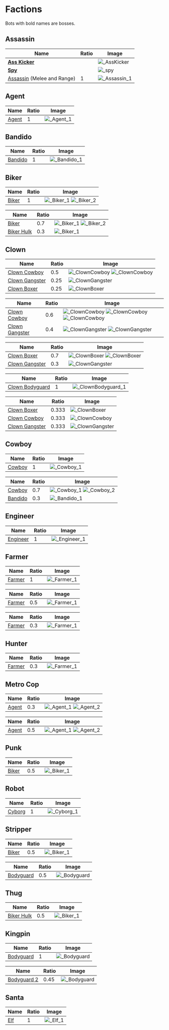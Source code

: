 # Factions

Bots with bold names are bosses.

## Assassin

| Name                         | Ratio | Image          |
| ---------------------------- | ----- | -------------- |
| **[Ass Kicker]**             |       | ![_AssKicker]  |
| **[Spy]**                    |       | ![_spy]        |
| [Assassin] (Melee and Range) | 1     | ![_Assassin_1] |

## Agent

| Name    | Ratio | Image       |
| ------- | ----- | ----------- |
| [Agent] | 1     | ![_Agent_1] |

## Bandido

| Name      | Ratio | Image         |
| --------- | ----- | ------------- |
| [Bandido] | 1     | ![_Bandido_1] |

## Biker

| Name    | Ratio | Image                   |
| ------- | ----- | ----------------------- |
| [Biker] | 1     | ![_Biker_1] ![_Biker_2] |

| Name         | Ratio | Image                   |
| ------------ | ----- | ----------------------- |
| [Biker]      | 0.7   | ![_Biker_1] ![_Biker_2] |
| [Biker Hulk] | 0.3   | ![_Biker_1]             |

## Clown

| Name             | Ratio | Image                           |
| ---------------- | ----- | ------------------------------- |
| [Clown Cowboy]   | 0.5   | ![_ClownCowboy] ![_ClownCowboy] |
| [Clown Gangster] | 0.25  | ![_ClownGangster]               |
| [Clown Boxer]    | 0.25  | ![_ClownBoxer]                  |

| Name             | Ratio | Image                                           |
| ---------------- | ----- | ----------------------------------------------- |
| [Clown Cowboy]   | 0.6   | ![_ClownCowboy] ![_ClownCowboy] ![_ClownCowboy] |
| [Clown Gangster] | 0.4   | ![_ClownGangster] ![_ClownGangster]             |

| Name             | Ratio | Image                         |
| ---------------- | ----- | ----------------------------- |
| [Clown Boxer]    | 0.7   | ![_ClownBoxer] ![_ClownBoxer] |
| [Clown Gangster] | 0.3   | ![_ClownGangster]             |

| Name              | Ratio | Image                |
| ----------------- | ----- | -------------------- |
| [Clown Bodyguard] | 1     | ![_ClownBodyguard_1] |

| Name             | Ratio | Image             |
| ---------------- | ----- | ----------------- |
| [Clown Boxer]    | 0.333 | ![_ClownBoxer]    |
| [Clown Cowboy]   | 0.333 | ![_ClownCowboy]   |
| [Clown Gangster] | 0.333 | ![_ClownGangster] |

## Cowboy

| Name     | Ratio | Image        |
| -------- | ----- | ------------ |
| [Cowboy] | 1     | ![_Cowboy_1] |

| Name      | Ratio | Image                     |
| --------- | ----- | ------------------------- |
| [Cowboy]  | 0.7   | ![_Cowboy_1] ![_Cowboy_2] |
| [Bandido] | 0.3   | ![_Bandido_1]             |

## Engineer

| Name       | Ratio | Image          |
| ---------- | ----- | -------------- |
| [Engineer] | 1     | ![_Engineer_1] |

## Farmer

| Name     | Ratio | Image        |
| -------- | ----- | ------------ |
| [Farmer] | 1     | ![_Farmer_1] |

| Name     | Ratio | Image        |
| -------- | ----- | ------------ |
| [Farmer] | 0.5   | ![_Farmer_1] |

| Name     | Ratio | Image        |
| -------- | ----- | ------------ |
| [Farmer] | 0.3   | ![_Farmer_1] |

## Hunter

| Name     | Ratio | Image        |
| -------- | ----- | ------------ |
| [Farmer] | 0.3   | ![_Farmer_1] |

## Metro Cop

| Name    | Ratio | Image                   |
| ------- | ----- | ----------------------- |
| [Agent] | 0.3   | ![_Agent_1] ![_Agent_2] |

| Name    | Ratio | Image                   |
| ------- | ----- | ----------------------- |
| [Agent] | 0.5   | ![_Agent_1] ![_Agent_2] |

## Punk

| Name    | Ratio | Image       |
| ------- | ----- | ----------- |
| [Biker] | 0.5   | ![_Biker_1] |

## Robot

| Name     | Ratio | Image        |
| -------- | ----- | ------------ |
| [Cyborg] | 1     | ![_Cyborg_1] |

## Stripper

| Name    | Ratio | Image       |
| ------- | ----- | ----------- |
| [Biker] | 0.5   | ![_Biker_1] |

| Name        | Ratio | Image         |
| ----------- | ----- | ------------- |
| [Bodyguard] | 0.5   | ![_Bodyguard] |

## Thug

| Name         | Ratio | Image       |
| ------------ | ----- | ----------- |
| [Biker Hulk] | 0.5   | ![_Biker_1] |

## Kingpin

| Name        | Ratio | Image         |
| ----------- | ----- | ------------- |
| [Bodyguard] | 1     | ![_Bodyguard] |

| Name          | Ratio | Image         |
| ------------- | ----- | ------------- |
| [Bodyguard 2] | 0.45  | ![_Bodyguard] |

## Santa

| Name  | Ratio | Image     |
| ----- | ----- | --------- |
| [Elf] | 1     | ![_Elf_1] |

<!-- bot types -->

<!-- assassin -->

[assassin]: ../README.md#assassin-melee
[_assassin_1]: ./Images/Assassin_1.png
[_assassin_2]: ./Images/Assassin_2.png
[_assassin_3]: ./Images/Assassin_3.png
[_assassin_4]: ./Images/Assassin_4.png
[_assassin_5]: ./Images/Assassin_5.png
[_assassin_6]: ./Images/Assassin_6.png

<!-- Agent -->

[agent]: ../README.md#agent
[_agent_1]: ./Images/Agent_1.png
[_agent_2]: ./Images/Agent_2.png

<!-- AssKicker -->

[ass kicker]: ../README.md#ass-kicker
[_asskicker]: ./Images/AssKicker.png

<!-- bandido -->

[bandido]: ../README.md#bandido
[_bandido_1]: ./Images/Bandido_1.png
[_bandido_2]: ./Images/Bandido_2.png
[_bandido_3]: ./Images/Bandido_3.png
[_bandido_4]: ./Images/Bandido_4.png
[_bandido_5]: ./Images/Bandido_5.png
[_bandido_6]: ./Images/Bandido_6.png
[_bandido_7]: ./Images/Bandido_7.png

<!-- biker -->

[biker]: ../README.md#biker
[biker hulk]: ../README.md#biker-hulk
[_biker_1]: ./Images/Biker_1.png
[_biker_2]: ./Images/Biker_2.png
[_biker_3]: ./Images/Biker_3.png
[_biker_4]: ./Images/Biker_4.png
[_biker_5]: ./Images/Biker_5.png
[_biker_6]: ./Images/Biker_6.png
[_biker_7]: ./Images/Biker_7.png
[_biker_8]: ./Images/Biker_8.png
[_biker_9]: ./Images/Biker_9.png
[_biker_10]: ./Images/Biker_10.png
[_biker_11]: ./Images/Biker_11.png
[_biker_12]: ./Images/Biker_12.png

<!-- Bodyguard -->

[bodyguard]: ../README.md#bodyguard
[bodyguard 2]: ../README.md#bodyguard-2
[_bodyguard]: ./Images/Bodyguard.png

<!-- Clown Bodyguard -->

[clown bodyguard]: ../README.md#clown-bodyguard
[_clownbodyguard_1]: ./Images/ClownBodyguard_1.png
[_clownbodyguard_2]: ./Images/ClownBodyguard_2.png
[_clownbodyguard_3]: ./Images/ClownBodyguard_3.png
[_clownbodyguard_4]: ./Images/ClownBodyguard_4.png

<!-- Clown Boxer -->

[clown boxer]: ../README.md#clown-boxer
[_clownboxer]: ./Images/ClownBoxer.png

<!-- Clown Cowboy -->

[clown cowboy]: ../README.md#clown-Cowboy
[_clowncowboy]: ./Images/ClownCowboy.png

<!-- Clown Gangster -->

[clown gangster]: ../README.md#clown-Gangster
[_clowngangster]: ./Images/ClownGangster.png

<!-- Cowboy -->

[cowboy]: ../README.md#Cowboy
[_cowboy_1]: ./Images/Cowboy_1.png
[_cowboy_2]: ./Images/Cowboy_2.png
[_cowboy_3]: ./Images/Cowboy_3.png
[_cowboy_4]: ./Images/Cowboy_4.png
[_cowboy_5]: ./Images/Cowboy_5.png
[_cowboy_6]: ./Images/Cowboy_6.png

<!-- Cyborg -->

[cyborg]: ../README.md#cyborg
[_cyborg_1]: ./Images/Cyborg_1.png
[_cyborg_2]: ./Images/Cyborg_2.png
[_cyborg_3]: ./Images/Cyborg_3.png
[_cyborg_4]: ./Images/Cyborg_4.png
[_cyborg_5]: ./Images/Cyborg_5.png
[_cyborg_6]: ./Images/Cyborg_6.png

<!-- Elf -->

[elf]: ../README.md#Elf
[_elf_1]: ./Images/Elf_1.png

<!-- Engineer -->

[engineer]: ../README.md#Engineer
[_engineer_1]: ./Images/Engineer_1.png

<!-- Farmer -->

[farmer]: ../README.md#Farmer
[_farmer_1]: ./Images/Farmer_1.png

<!-- Hunter -->

[hunter]: ../README.md#Hunter
[_hunter_1]: ./Images/Hunter_1.png

<!-- Spy -->

[spy]: ../README.md#spy
[_spy]: ./Images/Spy.png
